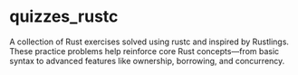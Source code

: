 # quizzes_rustc
A collection of Rust exercises solved using rustc and inspired by Rustlings. These practice problems help reinforce core Rust concepts—from basic syntax to advanced features like ownership, borrowing, and concurrency.
